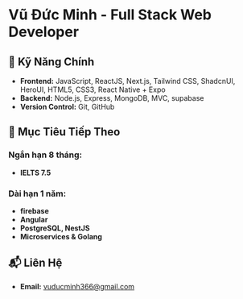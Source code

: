 # Vũ Đức Minh - Full Stack Web Developer

## 🔑 Kỹ Năng Chính

- **Frontend:** JavaScript, ReactJS, Next.js, Tailwind CSS, ShadcnUI, HeroUI, HTML5, CSS3, React Native + Expo
- **Backend:** Node.js, Express, MongoDB, MVC, supabase
- **Version Control:** Git, GitHub

## 🚀 Mục Tiêu Tiếp Theo

### Ngắn hạn 8 tháng:
- **IELTS 7.5**

### Dài hạn 1 năm:
- **firebase**
- **Angular**
- **PostgreSQL, NestJS**
- **Microservices & Golang**

## 📬 Liên Hệ
- **Email:** [vuducminh366@gmail.com](mailto:vuducminh366@gmail.com)
